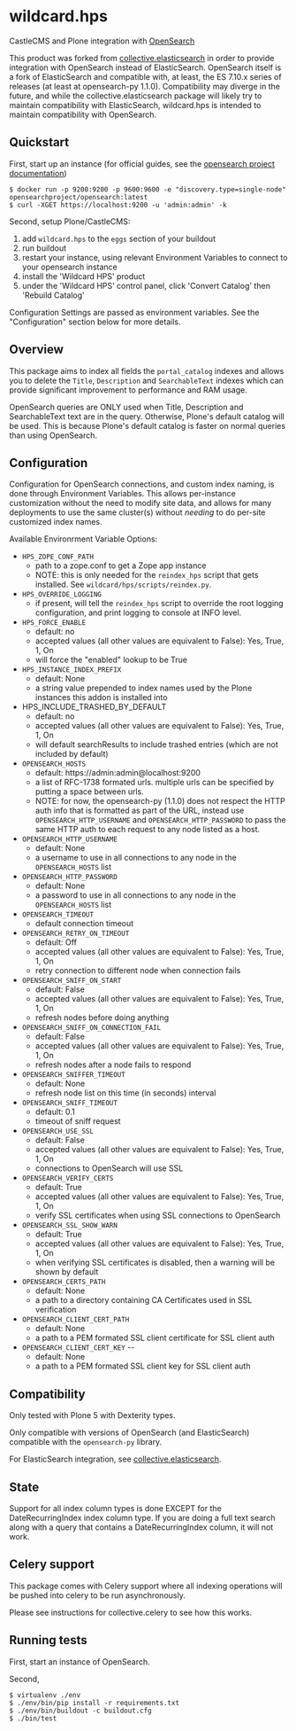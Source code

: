 wildcard.hps
============

CastleCMS and Plone integration with [OpenSearch](https://opensearch.org)

This product was forked from [collective.elasticsearch](https://github.com/collective/collective.elasticsearch)
in order to provide integration with OpenSearch instead of ElasticSearch. OpenSearch itself is
a fork of ElasticSearch and compatible with, at least, the ES 7.10.x series of releases (at least
at opensearch-py 1.1.0). Compatibility may diverge in the future, and while the collective.elasticsearch
package will likely try to maintain compatibility with ElasticSearch, wildcard.hps is intended
to maintain compatibility with OpenSearch.

## Quickstart

First, start up an instance (for official guides, see the [opensearch project documentation](https://opensearch.org/docs/latest/opensearch/install/index/))

```
$ docker run -p 9200:9200 -p 9600:9600 -e "discovery.type=single-node" opensearchproject/opensearch:latest
$ curl -XGET https://localhost:9200 -u 'admin:admin' -k
```

Second, setup Plone/CastleCMS:

1. add `wildcard.hps` to the `eggs` section of your buildout
3. run buildout
4. restart your instance, using relevant Environment Variables to connect to your opensearch instance
5. install the 'Wildcard HPS' product
6. under the 'Wildcard HPS' control panel, click 'Convert Catalog' then 'Rebuild Catalog'

Configuration Settings are passed as environment variables. See the "Configuration" section
below for more details.


## Overview

This package aims to index all fields the `portal_catalog` indexes
and allows you to delete the `Title`, `Description` and `SearchableText`
indexes which can provide significant improvement to performance and RAM usage.

OpenSearch queries are ONLY used when Title, Description and SearchableText
text are in the query. Otherwise, Plone's default catalog will be used.
This is because Plone's default catalog is faster on normal queries than using
OpenSearch.


## Configuration

Configuration for OpenSearch connections, and custom index naming, is done through
Environment Variables. This allows per-instance customization without the need to
modify site data, and allows for many deployments to use the same cluster(s) without
_needing_ to do per-site customized index names.

Available Environrment Variable Options:

  * `HPS_ZOPE_CONF_PATH`
    * path to a zope.conf to get a Zope app instance
    * NOTE: this is only needed for the `reindex_hps` script that gets installed.
      See `wildcard/hps/scripts/reindex.py`.
  * `HPS_OVERRIDE_LOGGING`
    * if present, will tell the `reindex_hps` script to override the root logging
      configuration, and print logging to console at INFO level.
  * `HPS_FORCE_ENABLE`
    * default: no
    * accepted values (all other values are equivalent to False): Yes, True, 1, On
    * will force the "enabled" lookup to be True
  * `HPS_INSTANCE_INDEX_PREFIX`
    * default: None
    * a string value prepended to index names used by the Plone instances this addon is installed into
  * HPS_INCLUDE_TRASHED_BY_DEFAULT
    * default: no
    * accepted values (all other values are equivalent to False): Yes, True, 1, On
    * will default searchResults to include trashed entries (which are not included by default)
  * `OPENSEARCH_HOSTS`
    * default: https://admin:admin@localhost:9200
    * a list of RFC-1738 formated urls. multiple urls can be specified by putting a space between urls.
    * NOTE: for now, the opensearch-py (1.1.0) does not respect the HTTP auth info that is formatted
      as part of the URL, instead use `OPENSEARCH_HTTP_USERNAME` and `OPENSEARCH_HTTP_PASSWORD` to pass
      the same HTTP auth to each request to any node listed as a host.
  * `OPENSEARCH_HTTP_USERNAME`
    * default: None
    * a username to use in all connections to any node in the `OPENSEARCH_HOSTS` list
  * `OPENSEARCH_HTTP_PASSWORD`
    * default: None
    * a password to use in all connections to any node in the `OPENSEARCH_HOSTS` list
  * `OPENSEARCH_TIMEOUT`
    * default connection timeout
  * `OPENSEARCH_RETRY_ON_TIMEOUT`
    * default: Off
    * accepted values (all other values are equivalent to False): Yes, True, 1, On
    * retry connection to different node when connection fails
  * `OPENSEARCH_SNIFF_ON_START`
    * default: False
    * accepted values (all other values are equivalent to False): Yes, True, 1, On
    * refresh nodes before doing anything
  * `OPENSEARCH_SNIFF_ON_CONNECTION_FAIL`
    * default: False
    * accepted values (all other values are equivalent to False): Yes, True, 1, On
    * refresh nodes after a node fails to respond
  * `OPENSEARCH_SNIFFER_TIMEOUT`
    * default: None
    * refresh node list on this time (in seconds) interval
  * `OPENSEARCH_SNIFF_TIMEOUT`
    * default: 0.1
    * timeout of sniff request
  * `OPENSEARCH_USE_SSL`
    * default: False
    * accepted values (all other values are equivalent to False): Yes, True, 1, On
    * connections to OpenSearch will use SSL
  * `OPENSEARCH_VERIFY_CERTS`
    * default: True
    * accepted values (all other values are equivalent to False): Yes, True, 1, On
    * verify SSL certificates when using SSL connections to OpenSearch
  * `OPENSEARCH_SSL_SHOW_WARN`
    * default: True
    * accepted values (all other values are equivalent to False): Yes, True, 1, On
    * when verifying SSL certificates is disabled, then a warning will be shown by default
  * `OPENSEARCH_CERTS_PATH`
    * default: None
    * a path to a directory containing CA Certificates used in SSL verification
  * `OPENSEARCH_CLIENT_CERT_PATH`
    * default: None
    * a path to a PEM formated SSL client certificate for SSL client auth
  * `OPENSEARCH_CLIENT_CERT_KEY` -- 
    * default: None
    * a path to a PEM formated SSL client key for SSL client auth


## Compatibility

Only tested with Plone 5 with Dexterity types.

Only compatible with versions of OpenSearch (and ElasticSearch) compatible
with the `opensearch-py` library.

For ElasticSearch integration, see [collective.elasticsearch](https://github.com/collective/collective.elasticsearch).


## State

Support for all index column types is done EXCEPT for the DateRecurringIndex
index column type. If you are doing a full text search along with a query that
contains a DateRecurringIndex column, it will not work.


## Celery support

This package comes with Celery support where all indexing operations will be pushed
into celery to be run asynchronously.

Please see instructions for collective.celery to see how this works.


## Running tests

First, start an instance of OpenSearch.

Second,

```
$ virtualenv ./env
$ ./env/bin/pip install -r requirements.txt
$ ./env/bin/buildout -c buildout.cfg
$ ./bin/test
```
